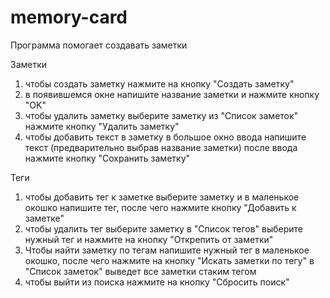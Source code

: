 # memory-card
Программа помогает создавать заметки

Заметки

1) чтобы создать заметку нажмите на кнопку "Создать заметку"
2) в появившемся окне напишите название заметки и нажмите кнопку "OK"
3) чтобы удалить заметку выберите заметку из "Список заметок" нажмите кнопку "Удалить заметку"
4) чтобы добавить текст в заметку в большое окно ввода напишите текст (предварительно выбрав название заметки) после ввода нажмите кнопку "Сохранить заметку"

Теги

1) чтобы добавить тег к заметке выберите заметку и в маленькое окошко напишите тег, после чего нажмите кнопку "Добавить к заметке"
2) чтобы удалить тег выберите заметку в "Список тегов" выберите нужный тег и нажмите на кнопку "Открепить от заметки"
3) Чтобы найти заметку по тегам напишите нужный тег в маленькое окошко, после чего нажмите на кнопку "Искать заметки по тегу" в "Список заметок" выведет все заметки стаким тегом
4) чтобы выйти из поиска нажмите на кнопку "Сбросить поиск"
